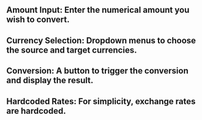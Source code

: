 ## Amount Input: Enter the numerical amount you wish to convert.
## Currency Selection: Dropdown menus to choose the source and target currencies.
## Conversion: A button to trigger the conversion and display the result.
## Hardcoded Rates: For simplicity, exchange rates are hardcoded.
